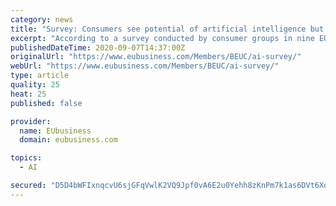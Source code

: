 ```yaml
---
category: news
title: "Survey: Consumers see potential of artificial intelligence but raise serious concerns"
excerpt: "According to a survey conducted by consumer groups in nine EU countries published today, consumers believe that artificial intelligence (AI) can bring benefits. However, when asked to evaluate the added value of a number of specific services which already today use AI technology - e."
publishedDateTime: 2020-09-07T14:37:00Z
originalUrl: "https://www.eubusiness.com/Members/BEUC/ai-survey/"
webUrl: "https://www.eubusiness.com/Members/BEUC/ai-survey/"
type: article
quality: 25
heat: 25
published: false

provider:
  name: EUbusiness
  domain: eubusiness.com

topics:
  - AI

secured: "D5D4bWFIxnqcvU6sjGFqVwlK2VQ9Jpf0vA6E2u0Yehh8zKnPm7k1as6DVt6XoT2Zd7wDCrNRVXhng6CaXIa4kIN11lLRzvhZSfQuEvfq65oF8xlSIQ2PYUGo3IUUPcDplOIbmt+BF67G8ZVWTPfYV83JN7edBEII9TO/HExGP5hvRfify+I8yWCvsjKBxzzbn6AS20/a5VDtOUTWS4MqjZiwuw5KJnx70cDd4ak5aILQSMtGNwtuGZ1As1D1x3Jvoqu1Lsl/qcy6QsWn7FoJLPIVsHFUPWmPyaC3vBzH6/IXJUXH4H2WQOpxY7IEXlpvNHxvXlN91HIvZxmm0UqSkZSagayRLBmETy5Q9RX/qcQ=;nLzpGkTweemHG5Bfae9H/A=="
---
```



